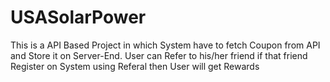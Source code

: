 # USASolarPower



This is a API Based Project in which System have to fetch Coupon from API and Store it on Server-End. User can Refer to his/her friend if that friend Register on System using Referal then User will get Rewards
